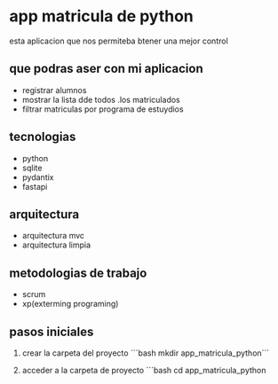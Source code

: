 # app matricula de python
esta aplicacion que nos permiteba btener una mejor control 
## que podras aser con mi aplicacion
- registrar alumnos
- mostrar la lista dde todos .los matriculados
- filtrar matriculas por programa de estuydios
## tecnologias
- python
- sqlite
- pydantix
- fastapi
## arquitectura
- arquitectura mvc
- arquitectura limpia
## metodologias de trabajo
- scrum
- xp(exterming programing)
## pasos iniciales
1. crear la carpeta del proyecto 
´´´bash
   mkdir app_matricula_python´´´

2. acceder a la carpeta de proyecto 
´´´bash
cd app_matricula_python